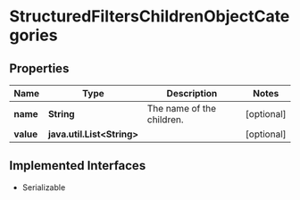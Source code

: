 

# StructuredFiltersChildrenObjectCategories


## Properties

Name | Type | Description | Notes
------------ | ------------- | ------------- | -------------
**name** | **String** | The name of the children. |  [optional]
**value** | **java.util.List&lt;String&gt;** |  |  [optional]


## Implemented Interfaces

* Serializable


